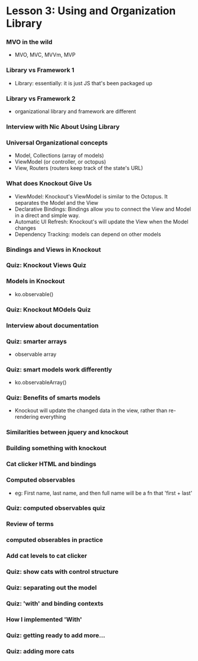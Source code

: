 # Lesson 3: Using and Organization Library

### MVO in the wild
* MVO, MVC, MVVm, MVP

### Library vs Framework 1
* Library: essentially: it is just JS that's been packaged up

### Library vs Framework 2
* organizational library and framework are different

### Interview with Nic About Using Library
### Universal Organizational concepts
* Model,  Collections (array of models)
* ViewModel (or controller, or octopus)
* View, Routers (routers keep track of the state's URL)

### What does Knockout Give Us
* ViewModel: Knockout's ViewModel is similar to the Octopus. It separates the Model and the View
* Declarative Bindings: Bindings allow you to connect the View and Model in a direct and simple way.
* Automatic UI Refresh: Knockout's will update the View when the Model changes
* Dependency Tracking: models can depend on other models

### Bindings and Views in Knockout
### Quiz: Knockout Views Quiz
### Models in Knockout
* ko.observable()

### Quiz: Knockout MOdels Quiz
### Interview about documentation
### Quiz: smarter arrays
* observable array

### Quiz: smart models work differently
* ko.observableArray()

### Quiz: Benefits of smarts models
* Knockout will update the changed data in the view, rather than re-rendering everything

### Similarities between jquery and knockout
### Building something with knockout
### Cat clicker HTML and bindings
### Computed observables
* eg: First name, last name, and then full name will be a fn that 'first + last'

### Quiz: computed observables quiz
### Review of terms
### computed obserables in practice
### Add cat levels to cat clicker
### Quiz: show cats with control structure
### Quiz: separating out the model
### Quiz: 'with' and binding contexts
### How I implemented 'With'
### Quiz: getting ready to add more...
### Quiz: adding more cats
